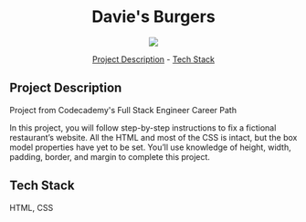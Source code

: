 <h1 align="center">Davie's Burgers</h1>
<p align="center">
<img width="auto" height="auto" src="https://github.com/Raaagan/codecademy-fullstack/blob/main/davies_burgers/resources/images/davies_burgers.gif"/>
</p>

<p align="center"><a href="#project-description">Project Description</a> - <a href="#technology-stack">Tech Stack</a></p>


## Project Description

Project from Codecademy's Full Stack Engineer Career Path

In this project, you will follow step-by-step instructions to fix a fictional restaurant’s website. All the HTML and most of the CSS is intact, but the box model properties have yet to be set. You’ll use knowledge of height, width, padding, border, and margin to complete this project.

## Tech Stack

HTML, CSS
